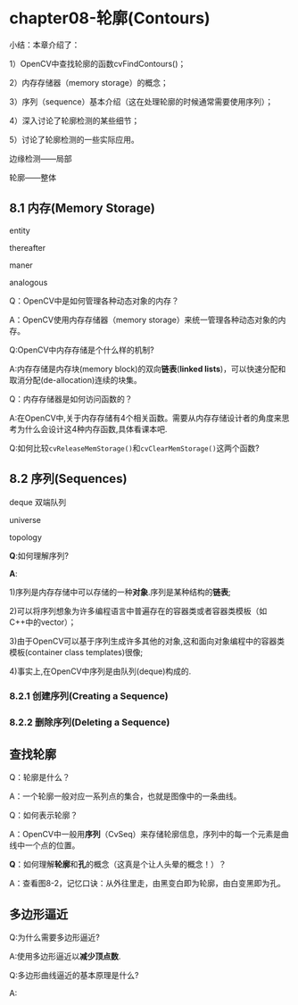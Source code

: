 # chapter08-轮廓(Contours)

小结：本章介绍了：

1）OpenCV中查找轮廓的函数cvFindContours()；

2）内存存储器（memory storage）的概念；

3）序列（sequence）基本介绍（这在处理轮廓的时候通常需要使用序列）；

4）深入讨论了轮廓检测的某些细节；

5）讨论了轮廓检测的一些实际应用。

边缘检测——局部

轮廓——整体

## 8.1 内存(Memory Storage)

entity

thereafter

maner

analogous

Q：OpenCV中是如何管理各种动态对象的内存？

A：OpenCV使用内存存储器（memory storage）来统一管理各种动态对象的内存。

Q:OpenCV中内存存储是个什么样的机制?

A:内存存储是内存块(memory block)的双向**链表**(**linked lists**)，可以快速分配和取消分配(de-allocation)连续的块集。

Q：内存存储器是如何访问函数的？

A:在OpenCV中,关于内存存储有4个相关函数。需要从内存存储设计者的角度来思考为什么会设计这4种内存函数,具体看课本吧.

Q:如何比较`cvReleaseMemStorage()`和`cvClearMemStorage()`这两个函数?

## 8.2 序列(Sequences)

deque 双端队列

universe 

topology

**Q**:如何理解序列?

**A**:

1)序列是内存存储中可以存储的一种**对象**.序列是某种结构的**链表**;

2)可以将序列想象为许多编程语言中普遍存在的容器类或者容器类模板（如C++中的vector）；

3)由于OpenCV可以基于序列生成许多其他的对象,这和面向对象编程中的容器类模板(container class templates)很像;

4)事实上,在OpenCV中序列是由队列(deque)构成的.

### 8.2.1 创建序列(Creating a Sequence)

### 8.2.2 删除序列(Deleting a Sequence)

## 查找轮廓

Q：轮廓是什么？

A：一个轮廓一般对应一系列点的集合，也就是图像中的一条曲线。

Q：如何表示轮廓？

A：OpenCV中一般用**序列**（CvSeq）来存储轮廓信息，序列中的每一个元素是曲线中一个点的位置。

**Q**：如何理解**轮廓**和**孔**的概念（这真是个让人头晕的概念！）？

A：查看图8-2，记忆口诀：从外往里走，由黑变白即为轮廓，由白变黑即为孔。

## 多边形逼近

Q:为什么需要多边形逼近?

A:使用多边形逼近以**减少顶点数**.

Q:多边形曲线逼近的基本原理是什么?

A:









